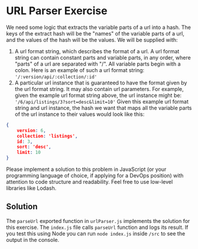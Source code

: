 # URL Parser Exercise
We need some logic that extracts the variable parts of a url into a hash. The keys of the extract hash will be the "names" of the variable parts of a url, and the values of the hash will be the values. We will be supplied with:
1. A url format string, which describes the format of a url. A url format string can contain constant parts and variable parts, in any order, where "parts" of a url are separated with "/". All variable parts begin with a colon. Here is an example of such a url format string:
`'/:version/api/:collection/:id'`
2. A particular url instance that is guaranteed to have the format given by the url format string. It may also contain url parameters. For example, given the example url format string above, the url instance might be:
`'/6/api/listings/3?sort=desc&limit=10'`
Given this example url format string and url instance, the hash we want that maps all the variable parts of the url instance to their values would look like this:
```json
{
    version: 6,
    collection: 'listings',
    id: 3,
    sort: 'desc',
    limit: 10
}
```
Please implement a solution to this problem in JavaScript (or your programming language of choice, if applying for a DevOps position) with attention to code structure and readability. Feel free to use low-level libraries like Lodash.

## Solution
The `parseUrl` exported function in `urlParser.js` implements the solution for this exercise. The `index.js` file calls `parseUrl` function and logs its result.
If you test this using Node you can run `node index.js` inside `/src` to see the output in the console.